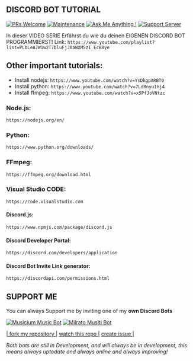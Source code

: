 ## DISCORD BOT TUTORIAL

[![PRs Welcome](https://img.shields.io/badge/PRs-welcome-brightgreen.svg?style=flat-square)](http://makeapullrequest.com)
[![Maintenance](https://img.shields.io/badge/Maintained%3F-yes-green.svg)](https://GitHub.com/Tomato6966/)
[![Ask Me Anything !](https://img.shields.io/badge/Ask%20me-anything-1abc9c.svg)](https://GitHub.com/Tomato6966/Ask-Me-Anything)
[![Support Server](https://img.shields.io/discord/591914197219016707.svg?label=&logo=discord&logoColor=ffffff&color=7389D8&labelColor=6A7EC2)](https://discord.gg/fS6qBSm)

In dieser VIDEO SERIE Erfährst du wie du deinen EIGENEN DISCORD BOT PROGRAMMIERST!
Link: ```https://www.youtube.com/playlist?list=PLbLeA7W1w2T7bluFjJ0aWXM5zI_EcB8ye```

## Other important tutorials:
 - Install nodejs: ```https://www.youtube.com/watch?v=YsDkgpARBT0```
 - Install python: ```https://www.youtube.com/watch?v=7LdRnyuIHj4```
 - Install ffmpeg: ```https://www.youtube.com/watch?v=x5PfJoVNtzc```


### Node.js:
    https://nodejs.org/en/
### Python: 
    https://www.python.org/downloads/
### FFmpeg:
    https://ffmpeg.org/download.html
### Visual Studio CODE:
    https://code.visualstudio.com

#### Discord.js:
    https://www.npmjs.com/package/discord.js
#### Discord Developer Portal:
    https://discord.com/developers/application
#### Discord Bot Invite Link generator:
    https://discordapi.com/permissions.html
## SUPPORT ME

You can always Support me by inviting one of my **own Discord Bots**

[![Musicium Music Bot](https://cdn.discordapp.com/attachments/742446682381221938/770055673965707264/test1.png)](dc.musicium.eu)
[![Milrato Muslti Bot](https://cdn.discordapp.com/attachments/742446682381221938/770056826724679680/test1.png)](https://bit.ly/Milrato)

[| fork my repository  |](https://github.com/user/repository/fork)
[watch this repo  |](https://github.com/user/repository/subscription)
[create issue |](https://github.com/user/repository/issues/new)

*Both bots are still in Development, and will always be in development, this means always uptodate and always online and always improving!*
